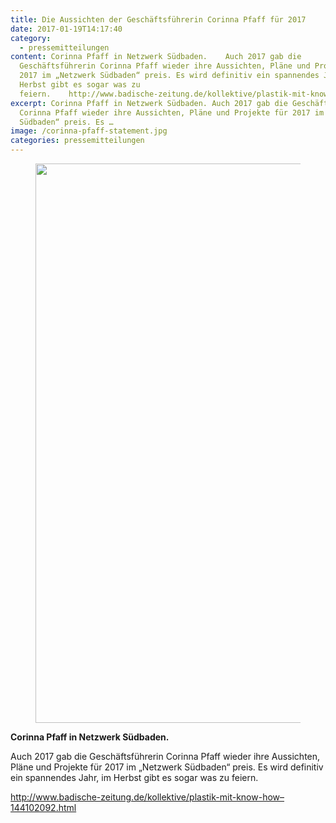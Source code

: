 ```yaml
---
title: Die Aussichten der Geschäftsführerin Corinna Pfaff für 2017
date: 2017-01-19T14:17:40
category:
  - pressemitteilungen
content: Corinna Pfaff in Netzwerk Südbaden.    Auch 2017 gab die
  Geschäftsführerin Corinna Pfaff wieder ihre Aussichten, Pläne und Projekte für
  2017 im „Netzwerk Südbaden“ preis. Es wird definitiv ein spannendes Jahr, im
  Herbst gibt es sogar was zu
  feiern.    http://www.badische-zeitung.de/kollektive/plastik-mit-know-how&#8211;144102092.html
excerpt: Corinna Pfaff in Netzwerk Südbaden. Auch 2017 gab die Geschäftsführerin
  Corinna Pfaff wieder ihre Aussichten, Pläne und Projekte für 2017 im „Netzwerk
  Südbaden“ preis. Es …
image: /corinna-pfaff-statement.jpg
categories: pressemitteilungen
---
```


<figure class="wp-block-image size-large"><img loading="lazy" width="626" height="895" src="/corinna-pfaff-statement.jpg" alt="" class="wp-image-685" srcset="/corinna-pfaff-statement.jpg 626w, /corinna-pfaff-statement-210x300.jpg 210w" sizes="(max-width: 626px) 100vw, 626px" /></figure>



<p><strong>Corinna Pfaff in Netzwerk Südbaden.</strong></p>



<p>Auch 2017 gab die Geschäftsführerin Corinna Pfaff wieder ihre Aussichten, Pläne und Projekte für 2017 im „Netzwerk Südbaden“ preis. Es wird definitiv ein spannendes Jahr, im Herbst gibt es sogar was zu feiern.</p>



<p><a href="http://www.badische-zeitung.de/kollektive/plastik-mit-know-how--144102092.html">http://www.badische-zeitung.de/kollektive/plastik-mit-know-how&#8211;144102092.html</a></p>
